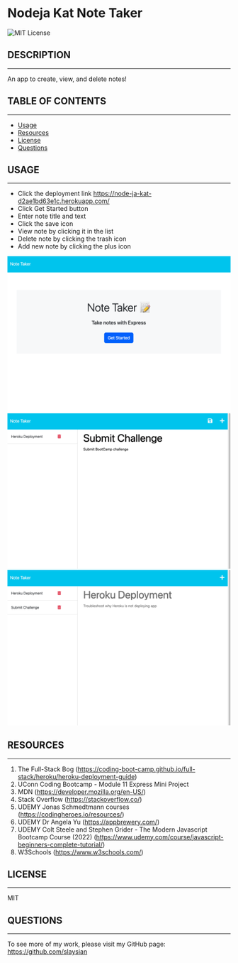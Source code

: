 # Nodeja Kat Note Taker 
  
  ![MIT License](https://img.shields.io/badge/License-MIT-yellow.svg)

  ## DESCRIPTION
---
  An app to create, view, and delete notes!
  
  ## TABLE OF CONTENTS
---
  
  - [Usage](#usage)
  - [Resources](#resources)
  - [License](#license)
  - [Questions](#questions)

  
  
  ## USAGE
---
- Click the deployment link https://node-ja-kat-d2ae1bd63e1c.herokuapp.com/
- Click Get Started button
- Enter note title and text
- Click the save icon
- View note by clicking it in the list
- Delete note by clicking the trash icon
- Add new note by clicking the plus icon

![Usage Image](./images/notetaker1.png)
![Usage Image](./images/notetaker2.png)
![Usage Image](./images/notetaker3.png)

  ## RESOURCES
---
1. The Full-Stack Bog (https://coding-boot-camp.github.io/full-stack/heroku/heroku-deployment-guide)
2. UConn Coding Bootcamp - Module 11 Express Mini Project
3. MDN (https://developer.mozilla.org/en-US/)
4. Stack Overflow (https://stackoverflow.co/)
5. UDEMY Jonas Schmedtmann courses (https://codingheroes.io/resources/)
6. UDEMY Dr Angela Yu (https://appbrewery.com/)
7. UDEMY Colt Steele and Stephen Grider - The Modern Javascript Bootcamp Course (2022) (https://www.udemy.com/course/javascript-beginners-complete-tutorial/)
8. W3Schools (https://www.w3schools.com/)

  ## LICENSE
---
  MIT

  

  

  ## QUESTIONS
---
  To see more of my work, please visit my GitHub page: https://github.com/slaysian
